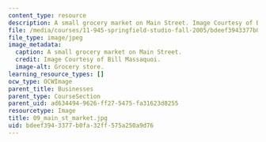 ```yaml
---
content_type: resource
description: A small grocery market on Main Street. Image Courtesy of Bill Massaquoi.
file: /media/courses/11-945-springfield-studio-fall-2005/bdeef3943377b0fa32ff575a250a9d76_09_main_st_market.jpg
file_type: image/jpeg
image_metadata:
  caption: A small grocery market on Main Street.
  credit: Image Courtesy of Bill Massaquoi.
  image-alt: Grocery store.
learning_resource_types: []
ocw_type: OCWImage
parent_title: Businesses
parent_type: CourseSection
parent_uid: ad634494-9626-ff27-5475-fa31623d8255
resourcetype: Image
title: 09_main_st_market.jpg
uid: bdeef394-3377-b0fa-32ff-575a250a9d76
---
```

